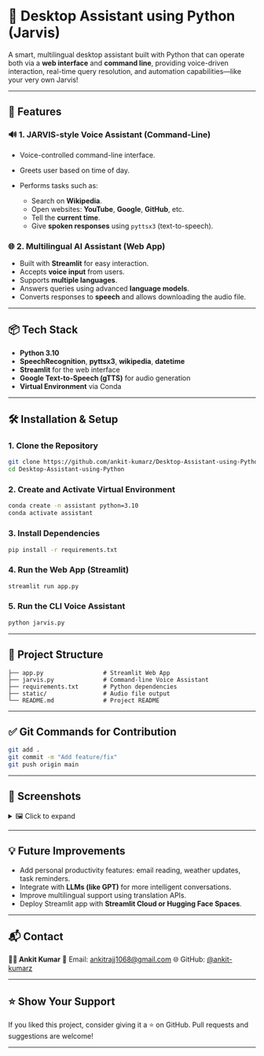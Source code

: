 # 🧠 Desktop Assistant using Python (Jarvis)

A smart, multilingual desktop assistant built with Python that can operate both via a **web interface** and **command line**, providing voice-driven interaction, real-time query resolution, and automation capabilities—like your very own Jarvis!

---

## 🚀 Features

### 🔊 **1. JARVIS-style Voice Assistant (Command-Line)**

* Voice-controlled command-line interface.
* Greets user based on time of day.
* Performs tasks such as:

  * Search on **Wikipedia**.
  * Open websites: **YouTube**, **Google**, **GitHub**, etc.
  * Tell the **current time**.
  * Give **spoken responses** using `pyttsx3` (text-to-speech).

### 🌐 **2. Multilingual AI Assistant (Web App)**

* Built with **Streamlit** for easy interaction.
* Accepts **voice input** from users.
* Supports **multiple languages**.
* Answers queries using advanced **language models**.
* Converts responses to **speech** and allows downloading the audio file.

---

## 📦 Tech Stack

* **Python 3.10**
* **SpeechRecognition**, **pyttsx3**, **wikipedia**, **datetime**
* **Streamlit** for the web interface
* **Google Text-to-Speech (gTTS)** for audio generation
* **Virtual Environment** via Conda

---

## 🛠️ Installation & Setup

### 1. Clone the Repository

```bash
git clone https://github.com/ankit-kumarz/Desktop-Assistant-using-Python.git
cd Desktop-Assistant-using-Python
```

### 2. Create and Activate Virtual Environment 

```bash
conda create -n assistant python=3.10
conda activate assistant
```

### 3. Install Dependencies

```bash
pip install -r requirements.txt
```

### 4. Run the Web App (Streamlit)

```bash
streamlit run app.py
```

### 5. Run the CLI Voice Assistant

```bash
python jarvis.py
```

---

## 📁 Project Structure

```
├── app.py                 # Streamlit Web App
├── jarvis.py              # Command-line Voice Assistant
├── requirements.txt       # Python dependencies
├── static/                # Audio file output
└── README.md              # Project README
```

---

## ✅ Git Commands for Contribution

```bash
git add .
git commit -m "Add feature/fix"
git push origin main
```

---

## 📸 Screenshots

<details>
<summary>🖼 Click to expand</summary>

> You can add images of the UI or command-line demo here
> Example:
> ![Jarvis Web App](static/demo-ui.png)
> ![Jarvis CLI](static/demo-cli.png)

</details>

---

## 💡 Future Improvements

* Add personal productivity features: email reading, weather updates, task reminders.
* Integrate with **LLMs (like GPT)** for more intelligent conversations.
* Improve multilingual support using translation APIs.
* Deploy Streamlit app with **Streamlit Cloud or Hugging Face Spaces**.

---

## 📬 Contact

**👨‍💻 Ankit Kumar**
📧 Email: [ankitrajj1068@gmail.com](mailto:ankitrajj1068@gmail.com)
🌐 GitHub: [@ankit-kumarz](https://github.com/ankit-kumarz) 

---

## ⭐ Show Your Support

If you liked this project, consider giving it a ⭐ on GitHub.
Pull requests and suggestions are welcome!

---


